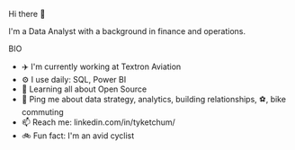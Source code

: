 Hi there 👋

I'm a Data Analyst with a background in finance and operations.

BIO
* :airplane: I'm currently working at Textron Aviation
* ⚙️ I use daily: SQL, Power BI
* 🌱 Learning all about Open Source
* 💬 Ping me about data strategy, analytics, building relationships, :soccer:, bike commuting
* 📫 Reach me: linkedin.com/in/tyketchum/
* :bike: Fun fact: I'm an avid cyclist
<!--
**tyketch/tyketch** is a ✨ _special_ ✨ repository because its `README.md` (this file) appears on your GitHub profile.

Here are some ideas to get you started:

- 🔭 I’m currently working on ...
- 🌱 I’m currently learning ...
- 👯 I’m looking to collaborate on ...
- 🤔 I’m looking for help with ...
- 💬 Ask me about ...
- 📫 How to reach me: ...
- 😄 Pronouns: ...
- ⚡ Fun fact: ...
-->
